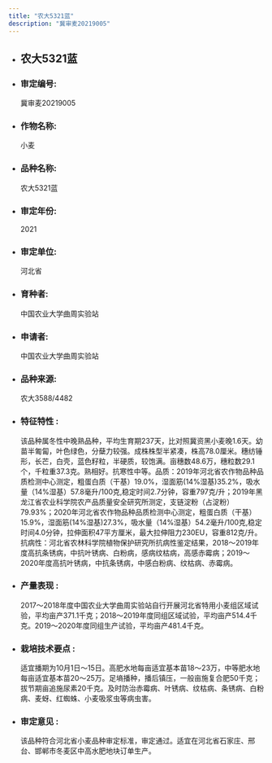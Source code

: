 ```yaml
---
title: "农大5321蓝"
description: "冀审麦20219005"
---
```

* ## 农大5321蓝
* ###  审定编号:  
   冀审麦20219005

*  ### 作物名称:  
   小麦

*   ###  品种名称: 
    农大5321蓝

*   ### 审定年份: 
    2021

*   ### 审定单位:  
    河北省

*   ### 育种者:  
    中国农业大学曲周实验站

*   ### 申请者:  
    中国农业大学曲周实验站

*   ### 品种来源:  
    农大3588/4482

*   ### 特征特性 : 
    该品种属冬性中晚熟品种，平均生育期237天，比对照冀资黑小麦晚1.6天。幼苗半匍匐，叶色绿色，分蘖力较强。成株株型半紧凑，株高78.0厘米。穗纺锤形，长芒，白壳，蓝色籽粒，半硬质，较饱满。亩穗数48.6万，穗粒数29.1个，千粒重37.3克。熟相好。抗寒性中等。品质：2019年河北省农作物品种品质检测中心测定，粗蛋白质（干基）19.0%，湿面筋(14%湿基)35.2%，吸水量（14%湿基）57.8毫升/100克,稳定时间2.7分钟，容重797克/升；2019年黑龙江省农业科学院农产品质量安全研究所测定，支链淀粉（占淀粉）79.93%；2020年河北省农作物品种品质检测中心测定，粗蛋白质（干基）15.9%，湿面筋(14%湿基)27.3%，吸水量（14%湿基）54.2毫升/100克,稳定时间4.0分钟，拉伸面积47平方厘米，最大拉伸阻力230EU，容重812克/升。抗病性：河北省农林科学院植物保护研究所抗病性鉴定结果，2018～2019年度高抗条锈病，中抗叶锈病、白粉病，感病纹枯病，高感赤霉病；2019～2020年度高抗叶锈病，中抗条锈病，中感白粉病、纹枯病、赤霉病。

*   ### 产量表现 : 
    2017～2018年度中国农业大学曲周实验站自行开展河北省特用小麦组区域试验，平均亩产371.1千克；2018～2019年度同组区域试验，平均亩产514.4千克。2019～2020年度同组生产试验，平均亩产481.4千克。

*   ### 栽培技术要点 : 
    适宜播期为10月1日～15日。高肥水地每亩适宜基本苗18～23万，中等肥水地每亩适宜基本苗20～25万。足墒播种，播后镇压，一般亩施复合肥50千克；拔节期亩追施尿素20千克。及时防治赤霉病、叶锈病、纹枯病、条锈病、白粉病、麦蚜、红蜘蛛、小麦吸浆虫等病虫害。

*   ### 审定意见 : 
    该品种符合河北省小麦品种审定标准，审定通过。适宜在河北省石家庄、邢台、邯郸市冬麦区中高水肥地块订单生产。
